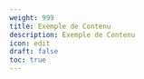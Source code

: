 ```yaml
---
weight: 999
title: Exemple de Contenu
description: Exemple de Contenu
icon: edit
draft: false
toc: true
---
```

